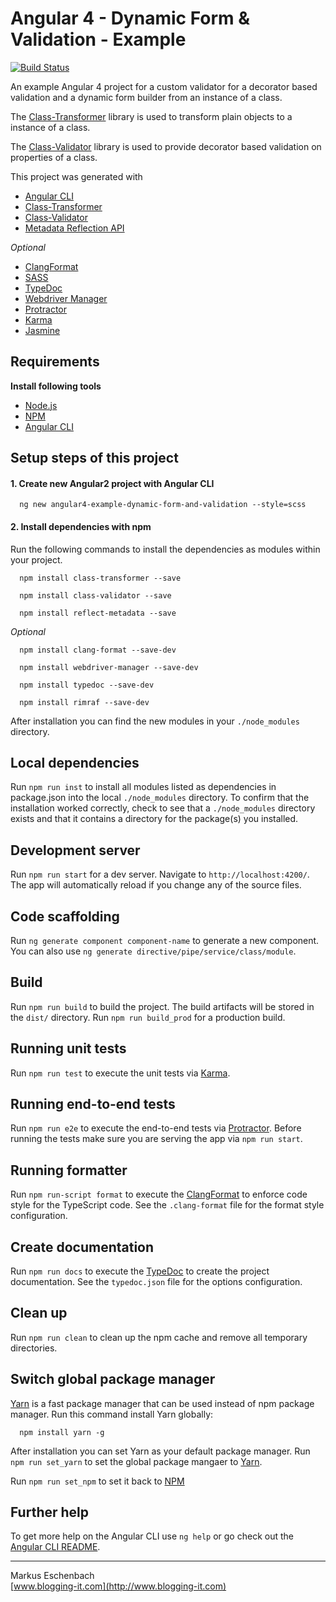 #  Angular 4 - Dynamic Form & Validation - Example

[![Build Status](https://travis-matrix-badges.herokuapp.com/repos/mesche/angular-collection/branches/master/5)](https://travis-ci.org/mesche/angular-collection)

An example Angular 4 project for a custom validator for a decorator based validation and a dynamic form builder from an instance of a class.

The [Class-Transformer](https://github.com/pleerock/class-transformer) library is used to transform plain objects to a instance of a class.

The [Class-Validator](https://github.com/pleerock/class-validator) library is used to provide decorator based validation on properties of a class. 

This project was generated with 

- [Angular CLI](https://github.com/angular/angular-cli)
- [Class-Transformer](https://github.com/pleerock/class-transformer)
- [Class-Validator](https://github.com/pleerock/class-validator)
- [Metadata Reflection API](https://github.com/rbuckton/reflect-metadata)

*Optional*
- [ClangFormat](https://github.com/angular/clang-format)
- [SASS](http://www.sass-lang.com)
- [TypeDoc](http://www.typedoc.org)
- [Webdriver Manager](https://github.com/angular/webdriver-manager)
- [Protractor](http://www.protractortest.org)
- [Karma](http://karma-runner.github.io)
- [Jasmine](https://jasmine.github.io)


## Requirements

 **Install following tools**

- [Node.js](https://nodejs.org)
- [NPM](https://www.npmjs.com)
- [Angular CLI](https://github.com/angular/angular-cli)


## Setup steps of this project

#### 1. Create new Angular2 project with Angular CLI

      ng new angular4-example-dynamic-form-and-validation --style=scss

#### 2. Install dependencies with npm

Run the following commands to install the dependencies as modules within your project.

      npm install class-transformer --save

      npm install class-validator --save

      npm install reflect-metadata --save

*Optional*

      npm install clang-format --save-dev

      npm install webdriver-manager --save-dev

      npm install typedoc --save-dev

      npm install rimraf --save-dev           
      
After installation you can find the new modules in your `./node_modules` directory.

## Local dependencies

Run `npm run inst` to install all modules listed as dependencies in package.json into the local `./node_modules` directory.
To confirm that the installation worked correctly, check to see that a `./node_modules` directory exists and that it contains a directory for the package(s) you installed.

## Development server
Run `npm run start` for a dev server. Navigate to `http://localhost:4200/`. The app will automatically reload if you change any of the source files.

## Code scaffolding

Run `ng generate component component-name` to generate a new component. You can also use `ng generate directive/pipe/service/class/module`.

## Build

Run `npm run build` to build the project. The build artifacts will be stored in the `dist/` directory.
Run `npm run build_prod` for a production build.

## Running unit tests

Run `npm run test` to execute the unit tests via [Karma](https://karma-runner.github.io).

## Running end-to-end tests

Run `npm run e2e` to execute the end-to-end tests via [Protractor](http://www.protractortest.org/).
Before running the tests make sure you are serving the app via `npm run start`.

## Running formatter

Run `npm run-script format` to execute the [ClangFormat](https://clang.llvm.org/docs/ClangFormat.html) to enforce code style for the TypeScript code.
See the `.clang-format` file for the format style configuration.

## Create documentation

Run `npm run docs` to execute the [TypeDoc](http://www.typedoc.org) to create the project documentation.
See the `typedoc.json` file for the options configuration.

## Clean up

Run `npm run clean` to clean up the npm cache and remove all temporary directories.

## Switch global package manager

[Yarn](https://www.yarnpkg.com) is a fast package manager that can be used instead of npm package manager. 
Run this command install Yarn globally:

      npm install yarn -g

After installation you can set Yarn as your default package manager.
Run `npm run set_yarn` to set the global package mangaer to [Yarn](https://www.yarnpkg.com).

Run `npm run set_npm` to set it back to [NPM](https://www.npmjs.com)

## Further help

To get more help on the Angular CLI use `ng help` or go check out the [Angular CLI README](https://github.com/angular/angular-cli/blob/master/README.md).

----------------------------------
Markus Eschenbach  
[www.blogging-it.com](http://www.blogging-it.com)
